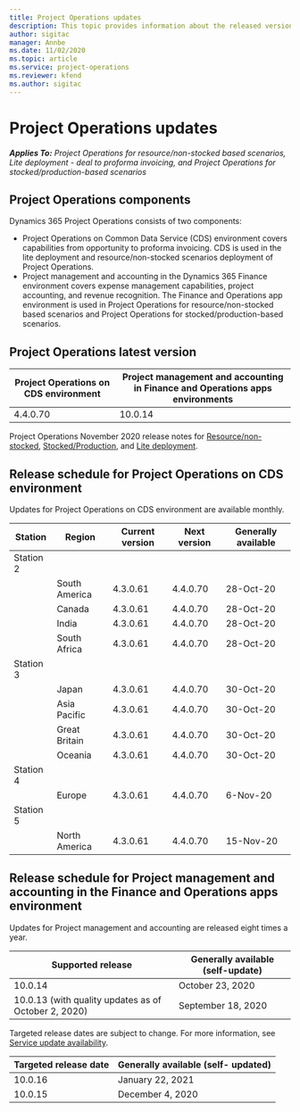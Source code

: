 ```yaml
---
title: Project Operations updates
description: This topic provides information about the released versions of Dynamics 365 Project Operations.
author: sigitac
manager: Annbe
ms.date: 11/02/2020
ms.topic: article
ms.service: project-operations
ms.reviewer: kfend 
ms.author: sigitac
---
```


# Project Operations updates

_**Applies To:** Project Operations for resource/non-stocked based scenarios, Lite deployment - deal to proforma invoicing, and Project Operations for stocked/production-based scenarios_

## Project Operations components

Dynamics 365 Project Operations consists of two components:

- Project Operations on Common Data Service (CDS) environment covers capabilities from opportunity to proforma invoicing. CDS is used in the lite deployment and resource/non-stocked scenarios deployment of Project Operations.
- Project management and accounting in the Dynamics 365 Finance environment covers expense management capabilities, project accounting, and revenue recognition. The Finance and Operations app environment is used in Project Operations for resource/non-stocked based scenarios and Project Operations for stocked/production-based scenarios.

## Project Operations latest version

| Project Operations on CDS environment | Project management and accounting in Finance and Operations apps environments |
| --- | --- |
| 4.4.0.70 | 10.0.14 |

Project Operations November 2020 release notes for [Resource/non-stocked](whats-new-nov-2020-resource-based.md), [Stocked/Production](../prod-pma/whats-new/whats-new-nov-2020-production-based.md), and [Lite deployment](../pro/whats-new/whats-new-nov-2020-lite.md).

## Release schedule for Project Operations on CDS environment

Updates for Project Operations on CDS environment are available monthly. 

| Station   | Region        | Current version | Next version | Generally available |
|-----------|---------------|-----------------|--------------|---------------------|
| Station 2 |   &nbsp;      |    &nbsp;       | &nbsp;       |      &nbsp;         |
|   &nbsp;  | South America |  4.3.0.61       | 4.4.0.70     | 28-Oct-20           |
|    &nbsp; | Canada        |  4.3.0.61       | 4.4.0.70     | 28-Oct-20           |
|   &nbsp;  | India         |  4.3.0.61       | 4.4.0.70     | 28-Oct-20           |
|   &nbsp;  | South Africa  |  4.3.0.61       | 4.4.0.70     | 28-Oct-20           |
| Station 3  |      &nbsp;   |     &nbsp;      |     &nbsp;   |      &nbsp;         |
|   &nbsp;  | Japan         | 4.3.0.61        | 4.4.0.70     | 30-Oct-20           |
|   &nbsp;  | Asia Pacific  | 4.3.0.61        | 4.4.0.70     | 30-Oct-20           |
|   &nbsp;  | Great Britain | 4.3.0.61        | 4.4.0.70     | 30-Oct-20           |
|   &nbsp;  | Oceania       | 4.3.0.61        | 4.4.0.70     | 30-Oct-20           |
| Station 4 |     &nbsp;    |     &nbsp;      |     &nbsp;   |      &nbsp;         |
|   &nbsp;  | Europe        | 4.3.0.61        | 4.4.0.70     | 6-Nov-20            |
| Station 5 |     &nbsp;    |     &nbsp;      |     &nbsp;   |      &nbsp;         |
|   &nbsp;  | North America | 4.3.0.61        | 4.4.0.70     | 15-Nov-20           |

## Release schedule for Project management and accounting in the Finance and Operations apps environment

Updates for Project management and accounting are released eight times a year.

| Supported release | Generally available (self-update) |
| --- | --- |
| 10.0.14 | October 23, 2020 |
| 10.0.13 (with quality updates as of October 2, 2020) | September 18, 2020 |

Targeted release dates are subject to change. For more information, see [Service update availability](https://docs.microsoft.com/dynamics365/fin-ops-core/fin-ops/get-started/public-preview-releases?toc=/dynamics365/finance/toc.json).

| Targeted release date | Generally available (self- updated) |
| --- | --- |
| 10.0.16 | January 22, 2021 |
| 10.0.15 | December 4, 2020 |
